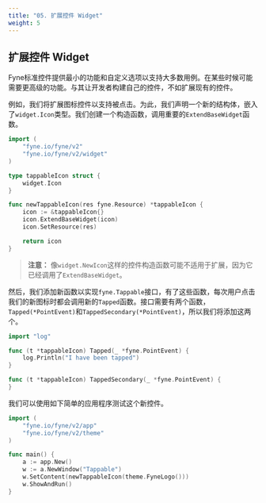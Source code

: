 ```yaml
---
title: "05. 扩展控件 Widget"
weight: 5
---
```


## 扩展控件 Widget

Fyne标准控件提供最小的功能和自定义选项以支持大多数用例。在某些时候可能需要更高级的功能。与其让开发者构建自己的控件，不如扩展现有的控件。

例如，我们将扩展图标控件以支持被点击。为此，我们声明一个新的结构体，嵌入了`widget.Icon`类型。我们创建一个构造函数，调用重要的`ExtendBaseWidget`函数。

```go
import (
	"fyne.io/fyne/v2"
	"fyne.io/fyne/v2/widget"
)

type tappableIcon struct {
	widget.Icon
}

func newTappableIcon(res fyne.Resource) *tappableIcon {
	icon := &tappableIcon{}
	icon.ExtendBaseWidget(icon)
	icon.SetResource(res)

	return icon
}
```

> **注意：** 像`widget.NewIcon`这样的控件构造函数可能不适用于扩展，因为它已经调用了`ExtendBaseWidget`。

然后，我们添加新函数以实现`fyne.Tappable`接口，有了这些函数，每次用户点击我们的新图标时都会调用新的`Tapped`函数。接口需要有两个函数，`Tapped(*PointEvent)`和`TappedSecondary(*PointEvent)`，所以我们将添加这两个。

```go
import "log"

func (t *tappableIcon) Tapped(_ *fyne.PointEvent) {
	log.Println("I have been tapped")
}

func (t *tappableIcon) TappedSecondary(_ *fyne.PointEvent) {
}
```

我们可以使用如下简单的应用程序测试这个新控件。

```go
import (
    "fyne.io/fyne/v2/app"
    "fyne.io/fyne/v2/theme"
)

func main() {
	a := app.New()
	w := a.NewWindow("Tappable")
	w.SetContent(newTappableIcon(theme.FyneLogo()))
	w.ShowAndRun()
}
```
